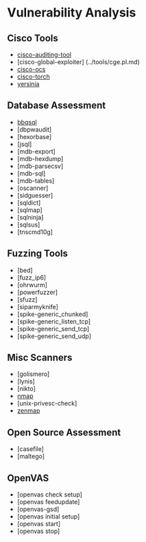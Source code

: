 # Vulnerability Analysis

Cisco Tools
-----------

 * [cisco-auditing-tool](../tools/CAT.md)
 * [cisco-global-exploiter] (../tools/cge.pl.md)
 * [cisco-ocs](../tools/ocs.md)
 * [cisco-torch](../tools/cisco-torch.md)
 * [yersinia](../tools/yersinia.md)

Database Assessment
-------------------

 * [bbqsql](../tools/bbqsql.md)
 * [dbpwaudit]
 * [hexorbase]
 * [jsql]
 * [mdb-export]
 * [mdb-hexdump]
 * [mdb-parsecsv]
 * [mdb-sql]
 * [mdb-tables]
 * [oscanner]
 * [sidguesser]
 * [sqldict]
 * [sqlmap]
 * [sqlninja]
 * [sqlsus]
 * [tnscmd10g]

Fuzzing Tools
-------------

 * [bed]
 * [fuzz_ip6]
 * [ohrwurm]
 * [powerfuzzer]
 * [sfuzz]
 * [siparmyknife]
 * [spike-generic_chunked]
 * [spike-generic_listen_tcp]
 * [spike-generic_send_tcp]
 * [spike-generic_send_udp]

Misc Scanners
-------------

 * [golismero]
 * [lynis]
 * [nikto]
 * [nmap](../tools/nmap.md)
 * [unix-privesc-check]
 * [zenmap](../tools/zenmap.md)

Open Source Assessment
----------------------

 * [casefile]
 * [maltego]

OpenVAS
-------

 * [openvas check setup]
 * [openvas feedupdate]
 * [openvas-gsd]
 * [openvas initial setup]
 * [openvas start]
 * [openvas stop]
